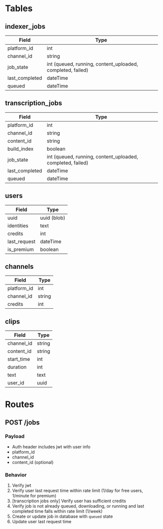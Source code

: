 # Tables
## indexer_jobs

| Field          | Type                                           |
|----------------|------------------------------------------------|
| platform_id    | int                                            |
| channel_id     | string                                         |
| job_state      | int (queued, running, content_uploaded, completed, failed) |
| last_completed | dateTime                                       |
| queued         | dateTime                                       |

## transcription_jobs

| Field          | Type                                           |
|----------------|------------------------------------------------|
| platform_id    | int                                            |
| channel_id     | string                                         |
| content_id     | string                                         |
| build_index    | boolean                                        |
| job_state      | int (queued, running, content_uploaded, completed, failed) |
| last_completed | dateTime                                       |
| queued         | dateTime                                       |

## users

| Field        | Type          |
|--------------|---------------|
| uuid         | uuid (blob)    |
| identities   | text          |
| credits      | int           |
| last_request | dateTime      |
| is_premium   | boolean       |

## channels

| Field       | Type   |
|-------------|--------|
| platform_id | int    |
| channel_id  | string |
| credits     | int    |

## clips

| Field       | Type   |
|-------------|--------|
| channel_id  | string |
| content_id  | string |
| start_time  | int    |
| duration    | int    |
| text        | text   |
| user_id     | uuid   |

# Routes
## POST /jobs
### Payload
- Auth header includes jwt with user info
- platform_id
- channel_id
- content_id (optional)

### Behavior
1. Verify jwt
2. Verify user last request time within rate limit (1/day for free users, 1/minute for premium)
3. [transcription jobs only] Verify user has sufficient credits
4. Verify job is not already queued, downloading, or running and last completed time falls within rate limit (1/week)
5. Create or update job in database with `queued` state
6. Update user last request time
